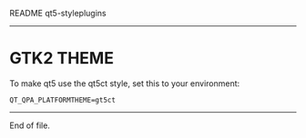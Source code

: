 README qt5-styleplugins

---


GTK2 THEME
==========

To make qt5 use the qt5ct style, set this to your environment:

    QT_QPA_PLATFORMTHEME=gt5ct


---

End of file.
